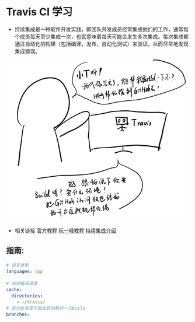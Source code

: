 # Travis CI 学习
- 持续集成是一种软件开发实践，即团队开发成员经常集成他们的工作，通常每个成员每天至少集成一次，也就意味着每天可能会发生多次集成。每次集成都通过自动化的构建（包括编译，发布，自动化测试）来验证，从而尽早地发现集成错误。

![image](travis.png)

- 相关链接
[官方教程](https://docs.travis-ci.com/user/tutorial/)
[阮一峰教程](http://www.ruanyifeng.com/blog/2017/12/travis_ci_tutorial.html)
[持续集成介绍](http://network.51cto.com/art/201801/563064.htm)

## 指南:
```yml
# 语言类型
languages: cpp

# 加快编译速度
cache:
  directories:
  	- ~/travis/
# 该分支有变化就会启动新的一次build
branches:
  

```